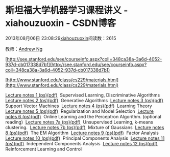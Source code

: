 # 斯坦福大学机器学习课程讲义 - xiahouzuoxin - CSDN博客





2013年08月06日 23:08:29[xiahouzuoxin](https://me.csdn.net/xiahouzuoxin)阅读数：2615








教师：[Andrew Ng](http://www.cs.stanford.edu/people/ang/index.html)

[http://see.stanford.edu/see/courseinfo.aspx?coll=348ca38a-3a6d-4052-937d-cb017338d7b1](http://see.stanford.edu/see/courseinfo.aspx?coll=348ca38a-3a6d-4052-937d-cb017338d7b1)

[http://www.stanford.edu/class/cs229/materials.html](http://www.stanford.edu/class/cs229/materials.html)

[Lecture notes 1 (ps)](http://www.stanford.edu/class/cs229/notes/cs229-notes1.ps)[(pdf)](http://www.stanford.edu/class/cs229/notes/cs229-notes1.pdf) 
 Supervised Learning, Discriminative Algorithms 
[Lecture notes 2 (ps)](http://www.stanford.edu/class/cs229/notes/cs229-notes2.ps)[(pdf)](http://www.stanford.edu/class/cs229/notes/cs229-notes2.pdf) 
 Generative Algorithms 
[Lecture notes 3 (ps)](http://www.stanford.edu/class/cs229/notes/cs229-notes3.ps)[(pdf)](http://www.stanford.edu/class/cs229/notes/cs229-notes3.pdf) 
 Support Vector Machines 
[Lecture notes 4 (ps)](http://www.stanford.edu/class/cs229/notes/cs229-notes4.ps)[(pdf)](http://www.stanford.edu/class/cs229/notes/cs229-notes4.pdf) 
 Learning Theory 
[Lecture notes 5 (ps)](http://www.stanford.edu/class/cs229/notes/cs229-notes5.ps)[(pdf)](http://www.stanford.edu/class/cs229/notes/cs229-notes5.pdf) 
 Regularization and Model Selection 
[Lecture notes 6 (ps)](http://www.stanford.edu/class/cs229/notes/cs229-notes6.ps)[(pdf)](http://www.stanford.edu/class/cs229/notes/cs229-notes6.pdf) 
 Online Learning and the Perceptron Algorithm. (optional reading) 
[Lecture notes 7a (ps)](http://www.stanford.edu/class/cs229/notes/cs229-notes7a.ps)[(pdf)](http://www.stanford.edu/class/cs229/notes/cs229-notes7a.pdf) 
 Unsupervised Learning, k-means clustering. 
[Lecture notes 7b (ps)](http://www.stanford.edu/class/cs229/notes/cs229-notes7b.ps)[(pdf)](http://www.stanford.edu/class/cs229/notes/cs229-notes7b.pdf) 
 Mixture of Gaussians 
[Lecture notes 8 (ps)](http://www.stanford.edu/class/cs229/notes/cs229-notes8.ps)[(pdf)](http://www.stanford.edu/class/cs229/notes/cs229-notes8.pdf) 
 The EM Algorithm 
[Lecture notes 9 (ps)](http://www.stanford.edu/class/cs229/notes/cs229-notes9.ps)[(pdf)](http://www.stanford.edu/class/cs229/notes/cs229-notes9.pdf) 
 Factor Analysis 
[Lecture notes 10 (ps)](http://www.stanford.edu/class/cs229/notes/cs229-notes10.ps)[(pdf)](http://www.stanford.edu/class/cs229/notes/cs229-notes10.pdf) 
 Principal Components Analysis 
[Lecture notes 11 (ps)](http://www.stanford.edu/class/cs229/notes/cs229-notes11.ps)[(pdf)](http://www.stanford.edu/class/cs229/notes/cs229-notes11.pdf) 
 Independent Components Analysis 
[Lecture notes 12 (ps)](http://www.stanford.edu/class/cs229/notes/cs229-notes12.ps)[(pdf)](http://www.stanford.edu/class/cs229/notes/cs229-notes12.pdf) 
 Reinforcement Learning and Control 






